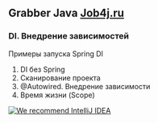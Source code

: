 ## Grabber Java [Job4j.ru](http://Job4j.ru)
### DI. Внедрение зависимостей
Примеры запуска Spring DI

1. DI без Spring
2. Сканирование проекта
3. @Autowired. Внедрение зависимости
4. Время жизни (Scope)

[![We recommend IntelliJ IDEA](https://www.elegantobjects.org/intellij-idea.svg)](https://www.jetbrains.com/idea/)
